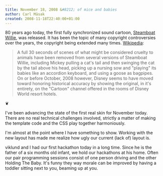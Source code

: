 ```yaml
---
title: November 18, 2008 &#8212; of mice and babies
author: Carl Mäsak
created: 2008-11-18T22:40:00+01:00
---
```

80 years ago today, the first fully synchronized sound cartoon, [Steamboat Willie](http://en.wikipedia.org/wiki/http://jp.youtube.com/watch?v=AEEaT_UQnVM), was released. It has been the topic of many copyright controversies over the years, the copyright being extended many times. [Wikipedia](http://en.wikipedia.org/wiki/Steamboat_Willie):

<blockquote><div><p>A full 30 seconds of scenes of what might be considered cruelty to animals have been removed from several versions of Steamboat Willie, including Mickey pulling a cat's tail and then swinging the cat by the tail above his head, picking up a nursing sow and "playing" its babies like an accordion keyboard, and using a goose as bagpipes. On or before October, 2008 however, Disney seems to have moved toward honoring historical accuracy by showing the original, in it's entirety, on the "Cartoon" channel offered in the rooms of Disney World resort hotels.</p></div></blockquote>

<p class='separator'>&#10086;</p>

I've been advancing the state of the first real skin for November today. There are no real technical challenges involved, strictly a matter of making the template code and the CSS play together harmoniously.

I'm almost at the point where I have something to show. Working with the new layout has made me realize how ugly our current (lack of) layout is.

viklund and I had our first hackathon today in a long time. Since he is the father of a six months old infant, we hold our hackathons at his home. Often our pair programming sessions consist of one person driving and the other Holding The Baby. It's funny they way morale can be improved by having a toddler sitting next to you, beaming up at you.


